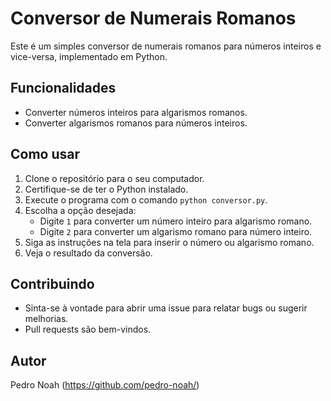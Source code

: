 # Conversor de Numerais Romanos

Este é um simples conversor de numerais romanos para números inteiros e vice-versa, implementado em Python.

## Funcionalidades

- Converter números inteiros para algarismos romanos.
- Converter algarismos romanos para números inteiros.

## Como usar

1. Clone o repositório para o seu computador.
2. Certifique-se de ter o Python instalado.
3. Execute o programa com o comando `python conversor.py`.
4. Escolha a opção desejada:
   - Digite `1` para converter um número inteiro para algarismo romano.
   - Digite `2` para converter um algarismo romano para número inteiro.
5. Siga as instruções na tela para inserir o número ou algarismo romano.
6. Veja o resultado da conversão.

## Contribuindo

- Sinta-se à vontade para abrir uma issue para relatar bugs ou sugerir melhorias.
- Pull requests são bem-vindos.

## Autor

Pedro Noah (https://github.com/pedro-noah/)


